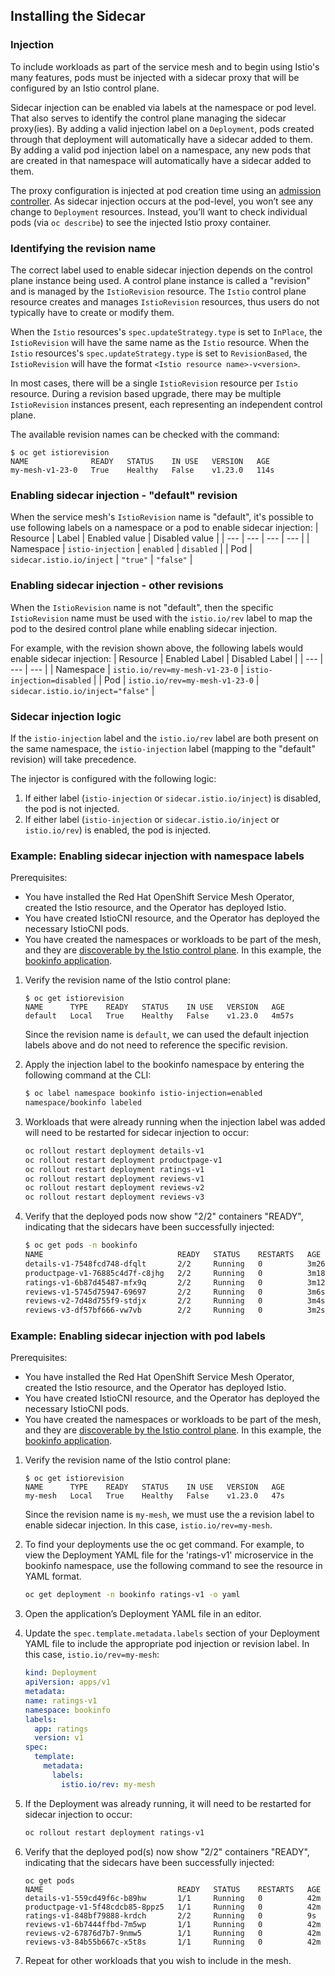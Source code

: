 ## Installing the Sidecar
### Injection
To include workloads as part of the service mesh and to begin using Istio's many features, pods must be injected with a sidecar proxy that will be configured by an Istio control plane.

Sidecar injection can be enabled via labels at the namespace or pod level. That also serves to identify the control plane managing the sidecar proxy(ies). By adding a valid injection label on a `Deployment`, pods created through that deployment will automatically have a sidecar added to them. By adding a valid pod injection label on a namespace, any new pods that are created in that namespace will automatically have a sidecar added to them.

The proxy configuration is injected at pod creation time using an [admission controller](https://kubernetes.io/docs/reference/access-authn-authz/admission-controllers/). As sidecar injection occurs at the pod-level, you won’t see any change to `Deployment` resources. Instead, you’ll want to check individual pods (via `oc describe`) to see the injected Istio proxy container.

### Identifying the revision name

The correct label used to enable sidecar injection depends on the control plane instance being used. A control plane instance is called a "revision" and is managed by the `IstioRevision` resource. The `Istio` control plane resource creates and manages `IstioRevision` resources, thus users do not typically have to create or modify them. 

When the `Istio` resources's `spec.updateStrategy.type` is set to `InPlace`, the `IstioRevision` will have the same name as the `Istio` resource. When the `Istio` resources's `spec.updateStrategy.type` is set to `RevisionBased`, the `IstioRevision` will have the format `<Istio resource name>-v<version>`.

In most cases, there will be a single `IstioRevision` resource per `Istio` resource. During a revision based upgrade, there may be multiple `IstioRevision` instances present, each representing an independent control plane. 

The available revision names can be checked with the command:

```console
$ oc get istiorevision
NAME              READY   STATUS    IN USE   VERSION   AGE
my-mesh-v1-23-0   True    Healthy   False    v1.23.0   114s
```

### Enabling sidecar injection - "default" revision

When the service mesh's `IstioRevision` name is "default", it's possible to use following labels on a namespace or a pod to enable sidecar injection:
| Resource | Label | Enabled value | Disabled value |
| --- | --- | --- | --- |
| Namespace | `istio-injection` | `enabled` | `disabled` |
| Pod | `sidecar.istio.io/inject` | `"true"` | `"false"` |

### Enabling sidecar injection - other revisions

When the `IstioRevision` name is not "default", then the specific `IstioRevision` name must be used with the `istio.io/rev` label to map the pod to the desired control plane while enabling sidecar injection. 

For example, with the revision shown above, the following labels would enable sidecar injection:
| Resource | Enabled Label | Disabled Label |
| --- | --- | --- |
| Namespace | `istio.io/rev=my-mesh-v1-23-0` | `istio-injection=disabled` |
| Pod | `istio.io/rev=my-mesh-v1-23-0` | `sidecar.istio.io/inject="false"` |

### Sidecar injection logic

If the `istio-injection` label and the `istio.io/rev` label are both present on the same namespace, the `istio-injection` label (mapping to the "default" revision) will take precedence.

The injector is configured with the following logic:

1. If either label (`istio-injection` or `sidecar.istio.io/inject`) is disabled, the pod is not injected.
2. If either label (`istio-injection` or `sidecar.istio.io/inject` or `istio.io/rev`) is enabled, the pod is injected.

### Example: Enabling sidecar injection with namespace labels
Prerequisites:
- You have installed the Red Hat OpenShift Service Mesh Operator, created the Istio resource, and the Operator has deployed Istio.
- You have created IstioCNI resource, and the Operator has deployed the necessary IstioCNI pods.
- You have created the namespaces or workloads to be part of the mesh, and they are [discoverable by the Istio control plane](https://docs.openshift.com/service-mesh/3.0.0tp1/install/ossm-installing-openshift-service-mesh.html#ossm-scoping-service-mesh-with-discoveryselectors_ossm-creating-istiocni-resource). In this example, the [bookinfo application](https://docs.openshift.com/service-mesh/3.0.0tp1/install/ossm-installing-openshift-service-mesh.html#deploying-book-info_ossm-about-bookinfo-application).

1. Verify the revision name of the Istio control plane:

    ```console
    $ oc get istiorevision 
    NAME      TYPE    READY   STATUS    IN USE   VERSION   AGE
    default   Local   True    Healthy   False    v1.23.0   4m57s
    ```
    Since the revision name is `default`, we can used the default injection labels above and do not need to reference the specific revision. 

2. Apply the injection label to the bookinfo namespace by entering the following command at the CLI:
    ```bash
    $ oc label namespace bookinfo istio-injection=enabled
    namespace/bookinfo labeled
    ```

3. Workloads that were already running when the injection label was added will need to be restarted for sidecar injection to occur:
    ```bash
    oc rollout restart deployment details-v1
    oc rollout restart deployment productpage-v1
    oc rollout restart deployment ratings-v1
    oc rollout restart deployment reviews-v1
    oc rollout restart deployment reviews-v2
    oc rollout restart deployment reviews-v3
    ```

4. Verify that the deployed pods now show "2/2" containers "READY", indicating that the sidecars have been successfully injected:

    ```bash
    $ oc get pods -n bookinfo
    NAME                              READY   STATUS    RESTARTS   AGE
    details-v1-7548fcd748-dfqlt       2/2     Running   0          3m26s
    productpage-v1-76885c4d7f-c8jhg   2/2     Running   0          3m18s
    ratings-v1-6b87d45487-mfx9q       2/2     Running   0          3m12s
    reviews-v1-5745d75947-69697       2/2     Running   0          3m6s
    reviews-v2-7d48d755f9-stdjx       2/2     Running   0          3m4s
    reviews-v3-df57bf666-vw7vb        2/2     Running   0          3m2s
    ```

### Example: Enabling sidecar injection with pod labels
Prerequisites:
- You have installed the Red Hat OpenShift Service Mesh Operator, created the Istio resource, and the Operator has deployed Istio.
- You have created IstioCNI resource, and the Operator has deployed the necessary IstioCNI pods.
- You have created the namespaces or workloads to be part of the mesh, and they are [discoverable by the Istio control plane](https://docs.openshift.com/service-mesh/3.0.0tp1/install/ossm-installing-openshift-service-mesh.html#ossm-scoping-service-mesh-with-discoveryselectors_ossm-creating-istiocni-resource). In this example, the [bookinfo application](https://docs.openshift.com/service-mesh/3.0.0tp1/install/ossm-installing-openshift-service-mesh.html#deploying-book-info_ossm-about-bookinfo-application).

1. Verify the revision name of the Istio control plane:

    ```console
    $ oc get istiorevision
    NAME      TYPE    READY   STATUS    IN USE   VERSION   AGE
    my-mesh   Local   True    Healthy   False    v1.23.0   47s
    ```
    Since the revision name is `my-mesh`, we must use the a revision label to enable sidecar injection. In this case, `istio.io/rev=my-mesh`.

2. To find your deployments use the oc get command. For example, to view the Deployment YAML file for the 'ratings-v1' microservice in the bookinfo namespace, use the following command to see the resource in YAML format.

    ```bash
    oc get deployment -n bookinfo ratings-v1 -o yaml
    ```

3. Open the application’s Deployment YAML file in an editor.

4. Update the `spec.template.metadata.labels` section of your Deployment YAML file to include the appropriate pod injection or revision label. In this case, `istio.io/rev=my-mesh`:

    ```yaml
    kind: Deployment
    apiVersion: apps/v1
    metadata:
    name: ratings-v1
    namespace: bookinfo
    labels:
      app: ratings
      version: v1
    spec:
      template:
        metadata:
          labels:
            istio.io/rev: my-mesh
    ```
5. If the Deployment was already running, it will need to be restarted for sidecar injection to occur:
    ```bash
    oc rollout restart deployment ratings-v1
    ```
6. Verify that the deployed pod(s) now show "2/2" containers "READY", indicating that the sidecars have been successfully injected:
    ```
    oc get pods
    NAME                              READY   STATUS    RESTARTS   AGE
    details-v1-559cd49f6c-b89hw       1/1     Running   0          42m
    productpage-v1-5f48cdcb85-8ppz5   1/1     Running   0          42m
    ratings-v1-848bf79888-krdch       2/2     Running   0          9s
    reviews-v1-6b7444ffbd-7m5wp       1/1     Running   0          42m
    reviews-v2-67876d7b7-9nmw5        1/1     Running   0          42m
    reviews-v3-84b55b667c-x5t8s       1/1     Running   0          42m
    ```

7. Repeat for other workloads that you wish to include in the mesh.